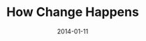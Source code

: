 ---
layout: message
category: message
series: "Power To Change"
title: "How Change Happens"
date: 2014-01-11
audio-description: "Brian Tome talks about how change happens."
audio: "http://www.crossroads.net/players/media/hq/powertochange_02.mp3"
audio-title: "How Change Happens"
audio-duration: "42&#58;45"
program-description: "Program Wk2 - Power to Change"
program: "http://www.crossroads.net/players/media/hq/01_11-12_14Program_LO.pdf"
program-title: "How Change Happens"
video-description: "Brian Tome talks about how change happens."
video-title: "How Change Happens"
video: "https://s3.amazonaws.com/crossroadsvideomessages/powertochange_02.mp4"
---
